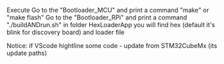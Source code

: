 Execute
Go to the "Bootloader_MCU" and print a command "make" or "make flash"
Go to the "Bootloader_RPi" and print a command "./buildANDrun.sh" in folder HexLoaderApp you will find hex (default it's blink for discovery board) and loader file

Notice:
if VScode hightline some code - update from STM32CubeMx (its update paths)
